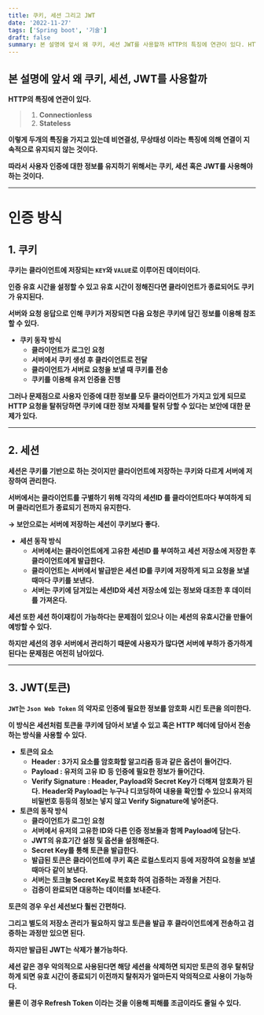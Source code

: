 ```yaml
---
title: 쿠키, 세션 그리고 JWT
date: '2022-11-27'
tags: ['Spring boot', '기술']
draft: false
summary: 본 설명에 앞서 왜 쿠키, 세션 JWT를 사용할까 HTTP의 특징에 연관이 있다. HTTP 프로토콜은 1. Connectionless 2. Stateless 이렇게 두개의 특징을 가지고 있는데 비연결성, 무상태성 이라는 특징에 의해 연결이 지속적으로 유지되지 않는 것이다.
---
```


## 본 설명에 앞서 왜 쿠키, 세션, JWT를 사용할까

**HTTP의 특징에 연관이 있다.**

> 1. **Connectionless**
> 2. **Stateless**

**이렇게 두개의 특징을 가지고 있는데 비연결성, 무상태성 이라는 특징에 의해 연결이 지속적으로 유지되지 않는 것이다.**

**따라서 사용자 인증에 대한 정보를 유지하기 위해서는 쿠키, 세션 혹은 JWT를 사용해야 하는 것이다.**

---

# 인증 방식

## 1. 쿠키

**쿠키는 클라이언트에 저장되는 `KEY`와 `VALUE`로 이루어진 데이터이다.**

**인증 유효 시간을 설정할 수 있고 유효 시간이 정해진다면 클라이언트가 종료되어도 쿠키가 유지된다.**

**서버와 요청 응답으로 인해 쿠키가 저장되면 다음 요청은 쿠키에 담긴 정보를 이용해 참조할 수 있다.**

- **쿠키 동작 방식**
  - **클라이언트가 로그인 요청**
  - **서버에서 쿠키 생성 후 클라이언트로 전달**
  - **클라이언트가 서버로 요청을 보낼 때 쿠키를 전송**
  - **쿠키를 이용해 유저 인증을 진행**

**그러나 문제점으로 사용자 인증에 대한 정보를 모두 클라이언트가 가지고 있게 되므로 HTTP 요청을 탈취당하면 쿠키에 대한 정보 자체를 탈취 당할 수 있다는 보안에 대한 문제가 있다.**

---

## 2. 세션

**세션은 쿠키를 기반으로 하는 것이지만 클라이언트에 저장하는 쿠키와 다르게 서버에 저장하여 관리한다.**

**서버에서는 클라이언트를 구별하기 위해 각각의 세션ID 를 클라이언트마다 부여하게 되며 클라리언트가 종료되기 전까지 유지한다.**

**→ 보안으로는 서버에 저장하는 세션이 쿠키보다 좋다.**

- **세션 동작 방식**
  - **서버에서는 클라이언트에게 고유한 세션ID 를 부여하고 세션 저장소에 저장한 후 클라이언트에게 발급한다.**
  - **클라이언트는 서버에서 발급받은 세션 ID를 쿠키에 저장하게 되고 요청을 보낼 때마다 쿠키를 보낸다.**
  - **서버는 쿠키에 담겨있는 세션ID와 세션 저장소에 있는 정보와 대조한 후 데이터를 가져온다.**

**세션 또한 세션 하이재킹이 가능하다는 문제점이 있으나 이는 세션의 유효시간을 만들어 예방할 수 있다.**

**하지만 세션의 경우 서버에서 관리하기 때문에 사용자가 많다면 서버에 부하가 증가하게 된다는 문제점은 여전히 남아있다.**

---

## 3. JWT(토큰)

**`JWT`는 `Json Web Token` 의 약자로 인증에 필요한 정보를 암호화 시킨 토큰을 의미한다.**

**이 방식은 세션처럼 토큰을 쿠키에 담아서 보낼 수 있고 혹은 HTTP 헤더에 담아서 전송하는 방식을 사용할 수 있다.**

- **토큰의 요소**
  - **Header : 3가지 요소를 암호화할 알고리즘 등과 같은 옵션이 들어간다.**
  - **Payload : 유저의 고유 ID 등 인증에 필요한 정보가 들어간다.**
  - **Verify Signature : Header, Payload와 Secret Key가 더해져 암호화가 된다.**
  **Header와 Payload는 누구나 디코딩하여 내용을 확인할 수 있으니 유저의 비밀번호 등등의 정보는 넣지 않고 Verify Signature에 넣어준다.**
- **토큰의 동작 방식**
  - **클라이언트가 로그인 요청**
  - **서버에서 유저의 고유한 ID와 다른 인증 정보들과 함께 Payload에 담는다.**
  - **JWT의 유효기간 설정 및 옵션을 설정해준다.**
  - **Secret Key를 통해 토큰을 발급한다.**
  - **발급된 토큰은 클라이언트에 쿠키 혹은 로컬스토리지 등에 저장하여 요청을 보낼 때마다 같이 보낸다.**
  - **서버는 토크늘 Secret Key로 복호화 하여 검증하는 과정을 거친다.**
  - **검증이 완료되면 대응하는 데이터를 보내준다.**

**토큰의 경우 우선 세션보다 훨씬 간편하다.**

**그리고 별도의 저장소 관리가 필요하지 않고 토큰을 발급 후 클라이언트에게 전송하고 검증하는 과정만 있으면 된다.**

**하지만 발급된 JWT는 삭제가 불가능하다.**

**세션 같은 경우 악의적으로 사용된다면 해당 세션을 삭제하면 되지만 토큰의 경우 탈취당하게 되면 유효 시간이 종료되기 이전까지 탈취자가 얼마든지 악의적으로 사용이 가능하다.**

**물론 이 경우 Refresh Token 이라는 것을 이용해 피해를 조금이라도 줄일 수 있다.**
